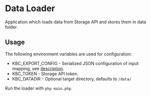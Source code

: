# Data Loader

Application which loads data from Storage API and stores them
in data folder. 

## Usage
The following environment variables are used for configuration:

- KBC_EXPORT_CONFIG - Serialized JSON configuration of input mapping, 
    see [description](https://developers.keboola.com/extend/common-interface/config-file/).
- KBC_TOKEN - Storage API token.
- KBC_DATADIR - Optional target directory, defaults to `/data/`

Run the loader with `php main.php`.

